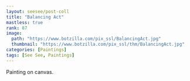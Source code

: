 ```yaml
---
layout: seesee/post-coll
title: "Balancing Act"
mastless: true
rank: 87
image:
  path: "https://www.botzilla.com/pix_ssl/BalancingAct.jpg"
  thumbnail: "https://www.botzilla.com/pix_ssl/thm/BalancingAct.jpg"
categories: [Paintings]
tags: [See See, Paintings]
---
```


Painting on canvas.



